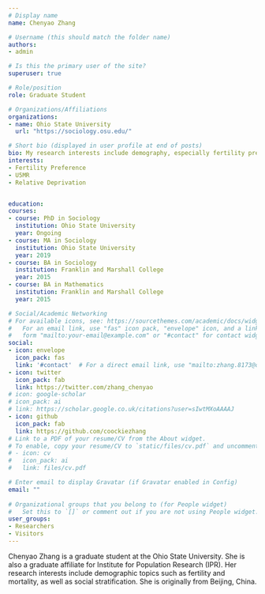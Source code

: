 ```yaml
---
# Display name
name: Chenyao Zhang

# Username (this should match the folder name)
authors:
- admin

# Is this the primary user of the site?
superuser: true

# Role/position
role: Graduate Student

# Organizations/Affiliations
organizations:
- name: Ohio State University
  url: "https://sociology.osu.edu/"

# Short bio (displayed in user profile at end of posts)
bio: My research interests include demography, especially fertility preferences, demographic changes in the developing world and the cause and consequences of such changes. I am also deeply intrigued by the area of social stratification.
interests:
- Fertility Preference
- U5MR
- Relative Deprivation 


education:
courses:
- course: PhD in Sociology
  institution: Ohio State University 
  year: Ongoing
- course: MA in Sociology
  institution: Ohio State University 
  year: 2019
- course: BA in Sociology 
  institution: Franklin and Marshall College
  year: 2015
- course: BA in Mathematics
  institution: Franklin and Marshall College
  year: 2015

# Social/Academic Networking
# For available icons, see: https://sourcethemes.com/academic/docs/widgets/#icons
#   For an email link, use "fas" icon pack, "envelope" icon, and a link in the
#   form "mailto:your-email@example.com" or "#contact" for contact widget.
social:
- icon: envelope
  icon_pack: fas
  link: '#contact'  # For a direct email link, use "mailto:zhang.8173@osu.edu".
- icon: twitter
  icon_pack: fab
  link: https://twitter.com/zhang_chenyao
# icon: google-scholar
# icon_pack: ai
# link: https://scholar.google.co.uk/citations?user=sIwtMXoAAAAJ
- icon: github
  icon_pack: fab
  link: https://github.com/coockiezhang
# Link to a PDF of your resume/CV from the About widget.
# To enable, copy your resume/CV to `static/files/cv.pdf` and uncomment the lines below.  
# - icon: cv
#   icon_pack: ai
#   link: files/cv.pdf

# Enter email to display Gravatar (if Gravatar enabled in Config)
email: ""
  
# Organizational groups that you belong to (for People widget)
#   Set this to `[]` or comment out if you are not using People widget.  
user_groups:
- Researchers
- Visitors
---
```


Chenyao Zhang is a graduate student at the Ohio State University. She is also a graduate affiliate for Institute for Population Research (IPR). Her research interests include demographic topics such as fertility and mortality, as well as social stratification. She is originally from Beijing, China.
